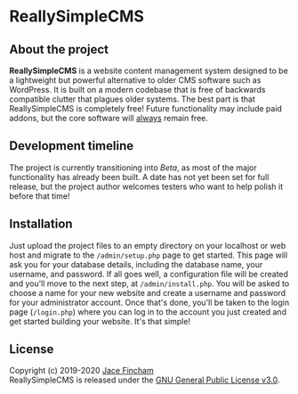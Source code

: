 # ReallySimpleCMS

## About the project
**ReallySimpleCMS** is a website content management system designed to be a lightweight but powerful alternative to older CMS software such as WordPress. It is built on a modern codebase that is free of backwards compatible clutter that plagues older systems. The best part is that ReallySimpleCMS is completely free! Future functionality may include paid addons, but the core software will <u>always</u> remain free.

## Development timeline
The project is currently transitioning into *Beta*, as most of the major functionality has already been built. A date has not yet been set for full release, but the project author welcomes testers who want to help polish it before that time!

## Installation
Just upload the project files to an empty directory on your localhost or web host and migrate to the `/admin/setup.php` page to get started. This page will ask you for your database details, including the database name, your username, and password. If all goes well, a configuration file will be created and you'll move to the next step, at `/admin/install.php`. You will be asked to choose a name for your new website and create a username and password for your administrator account. Once that's done, you'll be taken to the login page (`/login.php`) where you can log in to the account you just created and get started building your website. It's that simple!

## License
Copyright (c) 2019-2020 [Jace Fincham](https://jacefincham.com/)<br>
ReallySimpleCMS is released under the [GNU General Public License v3.0](http://www.gnu.org/licenses/gpl-3.0.html).